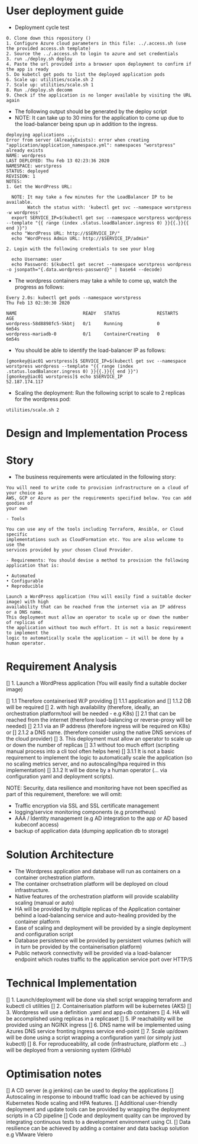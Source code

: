 User deployment guide
=====================

- Deployment cycle test

```
0. Clone down this repository ()
1. Configure Azure cloud parameters in this file: ../.access.sh (use the provided access.sh template)
2. Source the ../.access.sh to login to azure and set credentials
3. run ./deploy.sh deploy
4. Paste the url provided into a browser upon deployment to confirm if the app is ready
5. Do kubetcl get pods to list the deployed application pods 
6. Scale up: utilities/scale.sh 2
7. Scale up: utilities/scale.sh 1 
8. Run ./deploy.sh decomm
9. Check if the application is no longer available by visiting the URL again
```

- The following output should be generated by the deploy script 
- NOTE: It can take up to 30 mins for the application to come up due to the load-balancer being spun up in addition to the ingress.


```
deploying applications ...
Error from server (AlreadyExists): error when creating "application/application_namespace.yml": namespaces "worstpress" already exists
NAME: wordpress
LAST DEPLOYED: Thu Feb 13 02:23:36 2020
NAMESPACE: worstpress
STATUS: deployed
REVISION: 1
NOTES:
1. Get the WordPress URL:

  NOTE: It may take a few minutes for the LoadBalancer IP to be available.
        Watch the status with: 'kubectl get svc --namespace worstpress -w wordpress'
  export SERVICE_IP=$(kubectl get svc --namespace worstpress wordpress --template "{{ range (index .status.loadBalancer.ingress 0) }}{{.}}{{ end }}")
  echo "WordPress URL: http://$SERVICE_IP/"
  echo "WordPress Admin URL: http://$SERVICE_IP/admin"

2. Login with the following credentials to see your blog

  echo Username: user
  echo Password: $(kubectl get secret --namespace worstpress wordpress -o jsonpath="{.data.wordpress-password}" | base64 --decode)

```

- The wordpress containers may take a while to come up, watch the progress as follows:

```
Every 2.0s: kubectl get pods --namespace worstpress                                                                                   Thu Feb 13 02:30:30 2020

NAME                         READY   STATUS              RESTARTS   AGE
wordpress-58d8898fc5-5kbtj   0/1     Running             0          6m54s
wordpress-mariadb-0          0/1     ContainerCreating   0          6m54s
```

- You should be able to identify the load-balancer IP as follows:

```
[gmonkey@iac01 worstpress]$ SERVICE_IP=$(kubectl get svc --namespace worstpress wordpress --template "{{ range (index .status.loadBalancer.ingress 0) }}{{.}}{{ end }}")
[gmonkey@iac01 worstpress]$ echo $SERVICE_IP
52.187.174.117
```


- Scaling the deployment: Run the following script to scale to 2 replicas for the wordpress pod:

```
utilities/scale.sh 2
```

Design and Implementation Process
=================================

Story
=====

- The business requirements were articulated in the following story:

```
You will need to write code to provision infrastructure on a cloud of your choice as
AWS, GCP or Azure as per the requirements specified below. You can add goodies of
your own

- Tools

You can use any of the tools including Terraform, Ansible, or Cloud specific
implementations such as CloudFormation etc. You are also welcome to use the
services provided by your chosen Cloud Provider.

- Requirements: You should devise a method to provision the following application that is:

• Automated
• Configurable
• Reproducible

Launch a WordPress application (You will easily find a suitable docker image) with high
availability that can be reached from the internet via an IP address or a DNS name.
This deployment must allow an operator to scale up or down the number of replicas of
the application without too much effort. It is not a basic requirement to implement the
logic to automatically scale the application — it will be done by a human operator.
```

Requirement Analysis
====================

[] 1. Launch a WordPress application (You will easily find a suitable docker image) 
  
  [] 1.1 Therefore containerised W.P providing 
    [] 1.1.1 application and 
    [] 1.1.2 DB will be required
  [] 2. with high availability (therefore, ideally, an orchestration platform/tool will be needed - e.g K8s)
   [] 2.1 that can be reached from the internet (therefore load-balancing or reverse-proxy will be needed) 
    [] 2.1.1 via an IP address (therefore ingress will be required on K8s) or 
    [] 2.1.2 a DNS name. (therefore consider using the native DNS services of the cloud provider)
  [] 3. This deployment must allow an operator to scale up or down the number of replicas
     [] 3.1 without too much effort (scripting manual process into a cli tool often helps here) 
      [] 3.1.1 It is not a basic requirement to implement the logic to automatically scale the application (so no scaling metrics server, and no autoscaling/hpa required in this implementation) 
      [] 3.1.2 It will be done by a human operator (... via configuration yaml and deployment scripts).

NOTE: Security, data resilience and monitoring have not been specified as part of this requirement, therefore: we will omit:

- Traffic encryption via SSL and SSL certificate management 
- logging/service monitoring components (e.g prometheus)
- AAA / Identity management (e.g AD integration to the app or AD based kubeconf access)
- backup of application data (dumping application db to storage)

Solution Architecture
=====================

- The Wordpress application and database will run as containers on a container orchestration platform.
- The container orchsetration platform will be deployed on cloud infrastructure.
- Native features of the orchestration platform will provide scalability scaling (manual or auto)
- HA will be provided by multiple replicas of the Application container behind a load-balancing service and auto-healing provided by the container platform
- Ease of scaling  and deployment will be provided by a single deployment and configuration script
- Database persistence will be provided by persistent volumes (which will in turn be provided by the containerisation platform)
- Public network connectivity will be provided via a load-balancer endpoint which routes traffic to the application service port over HTTP/S

Technical Implementation
=========================

[] 1. Launch/deployment will be done via shell script wrapping terraform and kubectl cli utilities
[] 2. Containerisation platform will be kubernetes (AKS)
[] 3. Wordpress will use a definition .yaml and app+db containers
[] 4. HA will be accomplished using replicas in a replicaset 
[] 5. IP reachability will be provided using an NGINX ingress
[] 6. DNS name will be implemented using Azures DNS service fronting ingress service end-point
[] 7. Scale up/down will be done using a script wrapping a configuration yaml (or simply just kubectl)
[] 8. For reproduceability, all code (infrastructure, platform etc ...) will be deployed from a versioning system (GitHub)

Optimisation notes
==================

[] A CD server (e.g jenkins) can be used to deploy the applications 
[] Autoscaling in response to inbound traffic load can be achieved by using Kubernetes Node scaling and HPA features.
[] Additional user-friendly deployment and update tools can be provided by wrapping the deployment scripts in a CD pipeline
[] Code and deployment quality can be improved by integrating continuous tests to a development environment using CI.
[] Data resilience can be achieved by adding a container and data backup solution e.g VMware Velero

